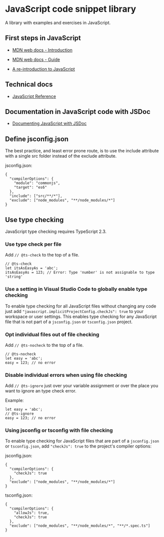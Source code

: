 # JavaScript code snippet library

A library with examples and exercises in JavaScript.

## First steps in JavaScript

- [MDN web docs - Introduction](https://developer.mozilla.org/de/docs/Web/JavaScript)

- [MDN web docs - Guide](https://developer.mozilla.org/de/docs/Web/JavaScript/Guide)

- [A re-introduction to JavaScript](https://developer.mozilla.org/en-US/docs/Web/JavaScript/A_re-introduction_to_JavaScript)

## Technical docs

- [JavaScript Reference](https://developer.mozilla.org/de/docs/Web/JavaScript/Reference)

## Documentation in JavaScript code with JSDoc

- [Documenting JavaScript with JSDoc](https://jsdoc.app/)

## Define jsconfig.json

The best practice, and least error prone route, is to use the include attribute with a single src folder instead of the exclude attribute.

jsconfig.json:
~~~
{
  "compilerOptions": {
    "module": "commonjs",
    "target": "es6"
  },
  "include": ["src/**/*"],
  "exclude": ["node_modules", "**/node_modules/*"]
}
~~~

## Use type checking

JavaScript type checking requires TypeScript 2.3.

### Use type check per file

Add `// @ts-check` to the top of a file.

~~~
// @ts-check
let itsAsEasyAs = 'abc';
itsAsEasyAs = 123; // Error: Type 'number' is not assignable to type 'string'
~~~

### Use a setting in Visual Studio Code to globally enable type checking

To enable type checking for all JavaScript files without changing any code just add `"javascript.implicitProjectConfig.checkJs": true` to your workspace or user settings. This enables type checking for any JavaScript file that is not part of a `jsconfig.json` or `tsconfig.json` project.

### Opt individual files out of file checking

Add `// @ts-nocheck` to the top of a file.

~~~
// @ts-nocheck
let easy = 'abc';
easy = 123; // no error
~~~

### Disable individual errors when using file checking

Add `// @ts-ignore` just over your variable assignment or over the place you want to ignore an type check error.

Example:
~~~
let easy = 'abc';
// @ts-ignore
easy = 123; // no error
~~~

### Using jsconfig or tsconfig with file checking

To enable type checking for JavaScript files that are part of a `jsconfig.json` or `tsconfig.json`, add `"checkJs": true` to the project's compiler options:

jsconfig.json:
~~~
{
  "compilerOptions": {
    "checkJs": true
  },
  "exclude": ["node_modules", "**/node_modules/*"]
}
~~~

tsconfig.json:
~~~
{
  "compilerOptions": {
    "allowJs": true,
    "checkJs": true
  },
  "exclude": ["node_modules", "**/node_modules/*", "**/*.spec.ts"]
}
~~~